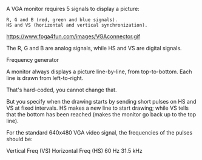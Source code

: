 A VGA monitor requires 5 signals to display a picture:

    R, G and B (red, green and blue signals).
    HS and VS (horizontal and vertical synchronization).

https://www.fpga4fun.com/images/VGAconnector.gif 

The R, G and B are analog signals, while HS and VS are digital signals.

Frequency generator

A monitor always displays a picture line-by-line, from top-to-bottom. Each line is drawn from left-to-right.

That's hard-coded, you cannot change that.

But you specify when the drawing starts by sending short pulses on HS and VS at fixed intervals. HS makes a new line to start drawing; while VS tells that the bottom has been reached (makes the monitor go back up to the top line).

For the standard 640x480 VGA video signal, the frequencies of the pulses should be:

Vertical Freq (VS)	Horizontal Freq (HS)
     60 Hz 	             31.5 kHz 
